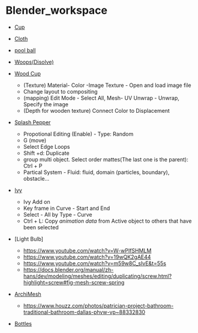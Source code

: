 # Blender_workspace

* [Cup](https://www.youtube.com/watch?v=y__uzGKmxt8)

* [Cloth](https://www.youtube.com/watch?v=Q93pE5jB1Uw)

* [pool ball](https://www.youtube.com/watch?v=csro_0eV0BQ)

* [Woops(Disolve)](https://www.youtube.com/watch?v=Q93pE5jB1Uw)

* [Wood Cup](https://www.youtube.com/watch?v=9PJL0eAuZ_E)
	* (Texture) Material- Color -Image Texture - Open and load image file
	* Change layout to compositing
	* (mapping) Edit Mode - Select All, Mesh- UV Unwrap - Unwrap, Specify the image
	* (Depth for wooden texture) Connect Color to Displacement

* [Splash Pepper](https://www.youtube.com/watch?v=Z-DYaxF_rlk) 
	* Propotional Editing (Enable) - Type: Random
	* G (move)
	* Select Edge Loops 
	* Shift +d: Duplicate
	* group multi object. Select order mattes(The last one is the parent): Ctrl + P 
	* Partical System - Fluid: fluid, domain (particles, boundary), obstacle...

* [Ivy](https://www.youtube.com/watch?v=LshPEGiHsqc)
	* Ivy Add on
	* Key frame in Curve - Start and End
	* Select - All by Type - Curve
	* Ctrl + L: Copy *animation data* from Active object to others that have been selected

* [Light Bulb]
	* https://www.youtube.com/watch?v=W-wPIfSHMLM
	* https://www.youtube.com/watch?v=19wQK2gAE44
	* https://www.youtube.com/watch?v=m59w8C_sIvE&t=55s
	* https://docs.blender.org/manual/zh-hans/dev/modeling/meshes/editing/duplicating/screw.html?highlight=screw#fig-mesh-screw-spring

* [ArchiMesh](https://www.artstation.com/artwork/yXDmQ)
	* https://www.houzz.com/photos/patrician-project-bathroom-traditional-bathroom-dallas-phvw-vp~88332830

* [Bottles](https://www.artstation.com/shubhmehta)

